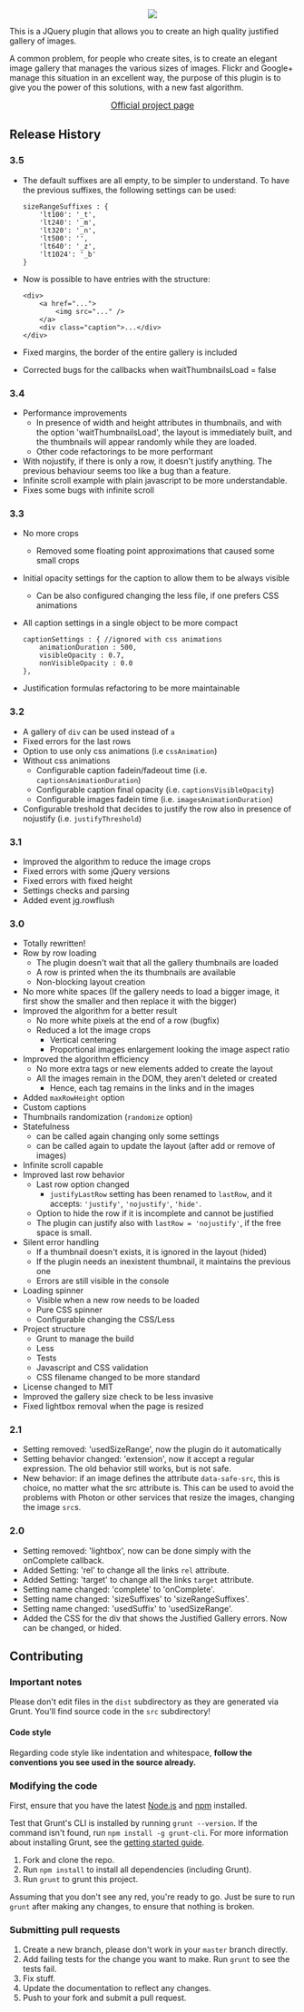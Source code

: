 <div align="center">
  <a href="http://miromannino.github.io/Justified-Gallery/" target="_blank">
    <img src="https://raw.github.com/miromannino/Justified-Gallery/gh-imgs/jgcover.png" />
  </a>
</div>

This is a JQuery plugin that allows you to create an high quality justified gallery of images. 

A common problem, for people who create sites, is to create an elegant image gallery that manages 
the various sizes of images. Flickr and Google+ manage this situation in an excellent way, 
the purpose of this plugin is to give you the power of this solutions, with a new fast algorithm.

<div style="text-align: center; font-size: 110%;">
	<a href="http://miromannino.github.io/Justified-Gallery/" target="_blank">Official project page</a>
</div>

## Release History

### 3.5

* The default suffixes are all empty, to be simpler to understand. To have the previous suffixes,
the following settings can be used:

	```
	sizeRangeSuffixes : { 
		'lt100': '_t', 
		'lt240': '_m', 
		'lt320': '_n', 
		'lt500': '', 
		'lt640': '_z', 
		'lt1024': '_b' 
	}
	```

* Now is possible to have entries with the structure: 

	```
	<div>
		<a href="...">
			<img src="..." />
		</a>
		<div class="caption">...</div>
	</div>
	```

* Fixed margins, the border of the entire gallery is included
* Corrected bugs for the callbacks when waitThumbnailsLoad = false

### 3.4

* Performance improvements
	* In presence of width and height attributes in thumbnails, and with the option 
	  'waitThumbnailsLoad', the layout is immediately built, and the thumbnails will appear randomly
	  while they are loaded.
	* Other code refactorings to be more performant
* With nojustify, if there is only a row, it doesn't justify anything. The previous behaviour seems
too like a bug than a feature.
* Infinite scroll example with plain javascript to be more understandable.
* Fixes some bugs with infinite scroll

### 3.3

* No more crops
	* Removed some floating point approximations that caused some small crops
* Initial opacity settings for the caption to allow them to be always visible
	* Can be also configured changing the less file, if one prefers CSS animations
* All caption settings in a single object to be more compact

	```
	captionSettings : { //ignored with css animations
		animationDuration : 500,
		visibleOpacity : 0.7, 
		nonVisibleOpacity : 0.0 
	},
	```
* Justification formulas refactoring to be more maintainable

### 3.2

* A gallery of `div` can be used instead of `a`
* Fixed errors for the last rows
* Option to use only css animations (i.e `cssAnimation`)
* Without css animations
	* Configurable caption fadein/fadeout time (i.e. `captionsAnimationDuration`)
	* Configurable caption final opacity (i.e. `captionsVisibleOpacity`)
	* Configurable images fadein time (i.e. `imagesAnimationDuration`)
* Configurable treshold that decides to justify the row also in presence of nojustify (i.e. `justifyThreshold`)

### 3.1

* Improved the algorithm to reduce the image crops
* Fixed errors with some jQuery versions
* Fixed errors with fixed height
* Settings checks and parsing
* Added event jg.rowflush

### 3.0

* Totally rewritten!
* Row by row loading
 	* The plugin doesn't wait that all the gallery thumbnails are loaded
	* A row is printed when the its thumbnails are available 
	* Non-blocking layout creation
* No more white spaces (If the gallery needs to load a bigger image, it first show the smaller and then replace it with the bigger)
* Improved the algorithm for a better result
	* No more white pixels at the end of a row (bugfix)
	* Reduced a lot the image crops
		* Vertical centering
		* Proportional images enlargement looking the image aspect ratio
* Improved the algorithm efficiency
	* No more extra tags or new elements added to create the layout
	* All the images remain in the DOM, they aren't deleted or created
		* Hence, each tag remains in the links and in the images
* Added `maxRowHeight` option
* Custom captions
* Thumbnails randomization (`randomize` option)
* Statefulness
	* can be called again changing only some settings
	* can be called again to update the layout (after add or remove of images)
* Infinite scroll capable
* Improved last row behavior
	* Last row option changed
		* `justifyLastRow` setting has been renamed to `lastRow`, and it accepts: `'justify'`, `'nojustify'`, `'hide'`.
	* Option to hide the row if it is incomplete and cannot be justified 
	* The plugin can justify also with `lastRow = 'nojustify'`, if the free space is small.
* Silent error handling
	* If a thumbnail doesn't exists, it is ignored in the layout (hided)
	* If the plugin needs an inexistent thumbnail, it maintains the previous one
	* Errors are still visible in the console
* Loading spinner
	* Visible when a new row needs to be loaded
	* Pure CSS spinner
	* Configurable changing the CSS/Less
* Project structure
	* Grunt to manage the build
	* Less
	* Tests
	* Javascript and CSS validation
	* CSS filename changed to be more standard
* License changed to MIT
* Improved the gallery size check to be less invasive
* Fixed lightbox removal when the page is resized

### 2.1

* Setting removed: 'usedSizeRange', now the plugin do it automatically
* Setting behavior changed: 'extension', now it accept a regular expression. The old behavior still works, but is not safe.
* New behavior: if an image defines the attribute `data-safe-src`, this is choice, no matter what the src attribute is. This can be used to avoid the problems with Photon or other services that resize the images, changing the image `src`s.

### 2.0

* Setting removed: 'lightbox', now can be done simply with the onComplete callback.
* Added Setting: 'rel' to change all the links `rel` attribute.
* Added Setting: 'target' to change all the links `target` attribute.
* Setting name changed: 'complete' to 'onComplete'.
* Setting name changed: 'sizeSuffixes' to 'sizeRangeSuffixes'.
* Setting name changed: 'usedSuffix' to 'usedSizeRange'.
* Added the CSS for the div that shows the Justified Gallery errors. Now can be changed, or hided.

## Contributing

### Important notes
Please don't edit files in the `dist` subdirectory as they are generated via Grunt. You'll find source code in the `src` subdirectory!

#### Code style
Regarding code style like indentation and whitespace, **follow the conventions you see used in the source already.**

### Modifying the code
First, ensure that you have the latest [Node.js](http://nodejs.org/) and [npm](http://npmjs.org/) installed.

Test that Grunt's CLI is installed by running `grunt --version`.  If the command isn't found, run `npm install -g grunt-cli`.  For more information about installing Grunt, see the [getting started guide](http://gruntjs.com/getting-started).

1. Fork and clone the repo.
1. Run `npm install` to install all dependencies (including Grunt).
1. Run `grunt` to grunt this project.

Assuming that you don't see any red, you're ready to go. Just be sure to run `grunt` after making any changes, to ensure that nothing is broken.

### Submitting pull requests

1. Create a new branch, please don't work in your `master` branch directly.
1. Add failing tests for the change you want to make. Run `grunt` to see the tests fail.
1. Fix stuff.
1. Update the documentation to reflect any changes.
1. Push to your fork and submit a pull request.



